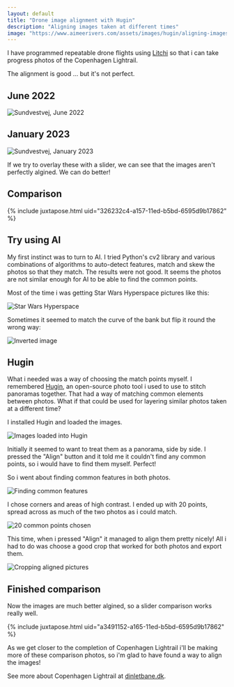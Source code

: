 ```yaml
---
layout: default
title: "Drone image alignment with Hugin"
description: "Aligning images taken at different times"
image: "https://www.aimeerivers.com/assets/images/hugin/aligning-images-taken-at-different-times.jpg"
---
```


I have programmed repeatable drone flights using [Litchi](https://flylitchi.com/) so that i can take progress photos of the Copenhagen Lightrail.

The alignment is good ... but it's not perfect.

## June 2022
![Sundvestvej, June 2022](/assets/images/hugin/sundvestvej-jun-2022.jpg)

## January 2023
![Sundvestvej, January 2023](/assets/images/hugin/sundvestvej-jan-2023.jpg)

If we try to overlay these with a slider, we can see that the images aren't perfectly algined. We can do better!

## Comparison
{% include juxtapose.html uid="326232c4-a157-11ed-b5bd-6595d9b17862" %}

## Try using AI

My first instinct was to turn to AI. I tried Python's cv2 library and various combinations of algorithms to auto-detect features, match and skew the photos so that they match. The results were not good. It seems the photos are not similar enough for AI to be able to find the common points.

Most of the time i was getting Star Wars Hyperspace pictures like this:

![Star Wars Hyperspace](/assets/images/hugin/ai-attempt1.jpg)

Sometimes it seemed to match the curve of the bank but flip it round the wrong way:

![Inverted image](/assets/images/hugin/ai-attempt2.jpg)

## Hugin

What i needed was a way of choosing the match points myself. I remembered [Hugin](https://hugin.sourceforge.io/), an open-source photo tool i used to use to stitch panoramas together. That had a way of matching common elements between photos. What if that could be used for layering similar photos taken at a different time?

I installed Hugin and loaded the images.

![Images loaded into Hugin](/assets/images/hugin/images-in-hugin.png)

Initially it seemed to want to treat them as a panorama, side by side. I pressed the "Align" button and it told me it couldn't find any common points, so i would have to find them myself. Perfect!

So i went about finding common features in both photos.

![Finding common features](/assets/images/hugin/finding-common-features.png)

I chose corners and areas of high contrast. I ended up with 20 points, spread across as much of the two photos as i could match.

![20 common points chosen](/assets/images/hugin/common-points-chosen.png)

This time, when i pressed "Align" it managed to align them pretty nicely! All i had to do was choose a good crop that worked for both photos and export them.

![Cropping aligned pictures](/assets/images/hugin/cropping-pictures.png)

## Finished comparison

Now the images are much better algined, so a slider comparison works really well.

{% include juxtapose.html uid="a3491152-a165-11ed-b5bd-6595d9b17862" %}

As we get closer to the completion of Copenhagen Lightrail i'll be making more of these comparison photos, so i'm glad to have found a way to align the images!

See more about Copenhagen Lightrail at [dinletbane.dk](https://www.dinletbane.dk/en/).
